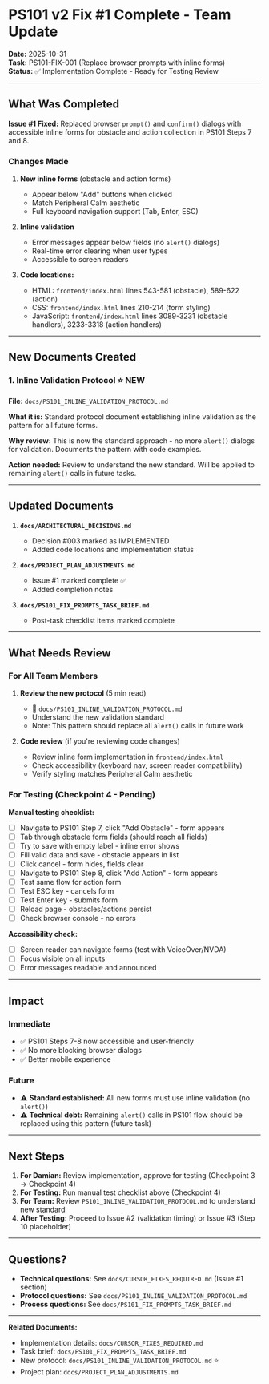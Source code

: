 # PS101 v2 Fix #1 Complete - Team Update

**Date:** 2025-10-31  
**Task:** PS101-FIX-001 (Replace browser prompts with inline forms)  
**Status:** ✅ Implementation Complete - Ready for Testing Review

---

## What Was Completed

**Issue #1 Fixed:** Replaced browser `prompt()` and `confirm()` dialogs with accessible inline forms for obstacle and action collection in PS101 Steps 7 and 8.

### Changes Made

1. **New inline forms** (obstacle and action forms)
   - Appear below "Add" buttons when clicked
   - Match Peripheral Calm aesthetic
   - Full keyboard navigation support (Tab, Enter, ESC)

2. **Inline validation**
   - Error messages appear below fields (no `alert()` dialogs)
   - Real-time error clearing when user types
   - Accessible to screen readers

3. **Code locations:**
   - HTML: `frontend/index.html` lines 543-581 (obstacle), 589-622 (action)
   - CSS: `frontend/index.html` lines 210-214 (form styling)
   - JavaScript: `frontend/index.html` lines 3089-3231 (obstacle handlers), 3233-3318 (action handlers)

---

## New Documents Created

### 1. Inline Validation Protocol ⭐ **NEW**
**File:** `docs/PS101_INLINE_VALIDATION_PROTOCOL.md`

**What it is:** Standard protocol document establishing inline validation as the pattern for all future forms.

**Why review:** This is now the standard approach - no more `alert()` dialogs for validation. Documents the pattern with code examples.

**Action needed:** Review to understand the new standard. Will be applied to remaining `alert()` calls in future tasks.

---

## Updated Documents

1. **`docs/ARCHITECTURAL_DECISIONS.md`**
   - Decision #003 marked as IMPLEMENTED
   - Added code locations and implementation status

2. **`docs/PROJECT_PLAN_ADJUSTMENTS.md`**
   - Issue #1 marked complete ✅
   - Added completion notes

3. **`docs/PS101_FIX_PROMPTS_TASK_BRIEF.md`**
   - Post-task checklist items marked complete

---

## What Needs Review

### For All Team Members

1. **Review the new protocol** (5 min read)
   - 📄 `docs/PS101_INLINE_VALIDATION_PROTOCOL.md`
   - Understand the new validation standard
   - Note: This pattern should replace all `alert()` calls in future work

2. **Code review** (if you're reviewing code changes)
   - Review inline form implementation in `frontend/index.html`
   - Check accessibility (keyboard nav, screen reader compatibility)
   - Verify styling matches Peripheral Calm aesthetic

### For Testing (Checkpoint 4 - Pending)

**Manual testing checklist:**
- [ ] Navigate to PS101 Step 7, click "Add Obstacle" - form appears
- [ ] Tab through obstacle form fields (should reach all fields)
- [ ] Try to save with empty label - inline error shows
- [ ] Fill valid data and save - obstacle appears in list
- [ ] Click cancel - form hides, fields clear
- [ ] Navigate to PS101 Step 8, click "Add Action" - form appears
- [ ] Test same flow for action form
- [ ] Test ESC key - cancels form
- [ ] Test Enter key - submits form
- [ ] Reload page - obstacles/actions persist
- [ ] Check browser console - no errors

**Accessibility check:**
- [ ] Screen reader can navigate forms (test with VoiceOver/NVDA)
- [ ] Focus visible on all inputs
- [ ] Error messages readable and announced

---

## Impact

### Immediate
- ✅ PS101 Steps 7-8 now accessible and user-friendly
- ✅ No more blocking browser dialogs
- ✅ Better mobile experience

### Future
- ⚠️ **Standard established:** All new forms must use inline validation (no `alert()`)
- ⚠️ **Technical debt:** Remaining `alert()` calls in PS101 flow should be replaced using this pattern (future task)

---

## Next Steps

1. **For Damian:** Review implementation, approve for testing (Checkpoint 3 → Checkpoint 4)
2. **For Testing:** Run manual test checklist above (Checkpoint 4)
3. **For Team:** Review `PS101_INLINE_VALIDATION_PROTOCOL.md` to understand new standard
4. **After Testing:** Proceed to Issue #2 (validation timing) or Issue #3 (Step 10 placeholder)

---

## Questions?

- **Technical questions:** See `docs/CURSOR_FIXES_REQUIRED.md` (Issue #1 section)
- **Protocol questions:** See `docs/PS101_INLINE_VALIDATION_PROTOCOL.md`
- **Process questions:** See `docs/PS101_FIX_PROMPTS_TASK_BRIEF.md`

---

**Related Documents:**
- Implementation details: `docs/CURSOR_FIXES_REQUIRED.md`
- Task brief: `docs/PS101_FIX_PROMPTS_TASK_BRIEF.md`
- New protocol: `docs/PS101_INLINE_VALIDATION_PROTOCOL.md` ⭐
- Project plan: `docs/PROJECT_PLAN_ADJUSTMENTS.md`

